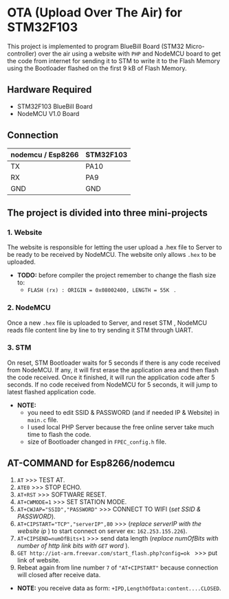 # OTA (Upload Over The Air) for STM32F103
This project is implemented to program BlueBill Board (STM32 Micro-controller)
over the air using a website with ```PHP``` and NodeMCU board to get the code
from internet for sending it to STM to write it to the Flash Memory
using the Bootloader flashed on the first 9 kB of Flash Memory.

## Hardware Required
- STM32F103 BlueBill Board
- NodeMCU V1.0 Board


## Connection

| nodemcu / Esp8266 | STM32F103      |
| -------------     | -------------  |
| TX                | PA10           |
| RX                | PA9            |
| GND               | GND            |



## The project is divided into three mini-projects
### 1. Website
The website is responsible for letting the user upload a .hex file to Server to be ready to be received by NodeMCU.
The website only allows ```.hex``` to be uploaded.

- **TODO:** before compiler the project remember to change the flash size to:
  -  ```FLASH (rx) : ORIGIN = 0x08002400, LENGTH = 55K ``` .



### 2. NodeMCU
Once a new ```.hex``` file is uploaded to Server, and reset STM , NodeMCU reads file content line by line to try sending it STM through UART.


### 3. STM
On reset, STM Bootloader waits for 5 seconds if there is any code received from NodeMCU.
 If any, it will first erase the application area and then flash the code received.
Once it finished, it will run the application code after 5 seconds.
If no code received from NodeMCU for 5 seconds, it will jump to latest flashed application code.
- **NOTE:**  
  - you need to edit SSID & PASSWORD  (and if needed IP & Website) in ```main.c``` file.
  - I used local PHP Server because the free online server take much time to flash the code.
  - size of Bootloader changed in ```FPEC_config.h``` file.
## AT-COMMAND for Esp8266/nodemcu
1. ``` AT ``` >>> TEST AT.
2. ``` ATE0 ``` >>> STOP ECHO.
3. ``` AT+RST ``` >>> SOFTWARE RESET.
4. ``` AT+CWMODE=1 ``` >>> SET STATION MODE.
5. ``` AT+CWJAP="SSID","PASSWORD" ``` >>> CONNECT TO WIFI (*set SSID & PASSWORD*).
6. ``` AT+CIPSTART="TCP","serverIP",80 ``` >>> (*replace serverIP with the website ip* ) to start connect on server ex: ```162.253.155.226```).
7. ``` AT+CIPSEND=numOfBits+1 ``` >>> send data length (*replace numOfBits with number of http link bits with ```GET``` word* ).
8.  ```GET http://iot-arm.freevar.com/start_flash.php?config=ok ``` >>>  put link of website.
9. Rebeat again from line number ```7``` of  ```"AT+CIPSTART"``` because connection will closed after receive data.
- **NOTE:** you receive data as form: ``` +IPD,LengthOfData:content....CLOSED ```.
